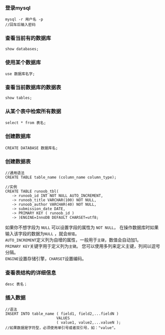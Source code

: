### 登录mysql
```shell
mysql -r 用户名 -p
//回车后输入密码
```

### 查看当前有的数据库
```SHELL
show databases;
```

### 使用某个数据库
```shell
use 数据库名字;
```

### 查看当前数据库的数据表
```shell
show tables;
```

### 从某个表中检索所有数据
```shell
select * from 表名;
```


### 创建数据库
```shell
CREATE DATABASE 数据库名;
```

### 创建数据表
```
//通用语法
CREATE TABLE table_name (column_name column_type);

//实例
CREATE TABLE runoob_tbl(
   -> runoob_id INT NOT NULL AUTO_INCREMENT,
   -> runoob_title VARCHAR(100) NOT NULL,
   -> runoob_author VARCHAR(40) NOT NULL,
   -> submission_date DATE,
   -> PRIMARY KEY ( runoob_id )
   -> )ENGINE=InnoDB DEFAULT CHARSET=utf8;
```
如果你不想字段为 `NULL` 可以设置字段的属性为 `NOT NULL`， 在操作数据库时如果输入该字段的数据为`NULL` ，就会`报错`。  
`AUTO_INCREMENT`定义列为自增的属性，一般用于`主键`，数值会自动加1。  
`PRIMARY KEY`关键字用于定义列为`主键`。 您可以使用多列来定义主键，列间以逗号分隔。  
`ENGINE`设置存储引擎，`CHARSET`设置编码。  

### 查看表结构的详细信息
```shell
desc 表名；
```

### 插入数据
```
//语法
INSERT INTO table_name ( field1, field2,...fieldN )
                       VALUES
                       ( value1, value2,...valueN );
//如果数据是字符型，必须使用单引号或者双引号，如："value"。


```
